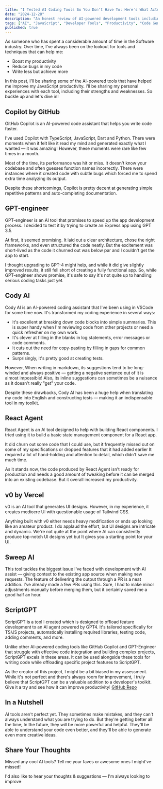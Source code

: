 ```yaml
---
title: "I Tested AI Coding Tools So You Don't Have To: Here's What Actually Works"
date: "2024-12-28"
description: "An honest review of AI-powered development tools including GitHub Copilot, GPT-engineer, Cody AI, and more. Real experiences, practical insights, and which tools actually boost productivity."
tags: ["AI", "JavaScript", "Developer Tools", "Productivity", "Code Generation", "GitHub Copilot", "GPT"]
published: true
---
```


As someone who has spent a considerable amount of time in the Software industry. Over time, I've always been on the lookout for tools and techniques that can help me:

- Boost my productivity
- Reduce bugs in my code
- Write less but achieve more

In this post, I'll be sharing some of the AI-powered tools that have helped me improve my JavaScript productivity. I'll be sharing my personal experiences with each tool, including their strengths and weaknesses. So buckle up and let's dive in!

## Copilot by GitHub

GitHub Copilot is an AI-powered code assistant that helps you write code faster.

I've used Copilot with TypeScript, JavaScript, Dart and Python. There were moments when it felt like it read my mind and generated exactly what I wanted — it was amazing! However, these moments were rare like few times in a month.

Most of the time, its performance was hit or miss. It doesn't know your codebase and often guesses function names incorrectly. There were instances where it created code with subtle bugs which forced me to spend extra time analyzing its output.

Despite these shortcomings, Copilot is pretty decent at generating simple repetitive patterns and auto-completing documentation.

## GPT-engineer

GPT-engineer is an AI tool that promises to speed up the app development process. I decided to test it by trying to create an Express app using GPT 3.5.

At first, it seemed promising. It laid out a clear architecture, chose the right frameworks, and even structured the code neatly. But the excitement was short-lived as the code it churned out was below par and I couldn't get the app to start.

I thought upgrading to GPT-4 might help, and while it did give slightly improved results, it still fell short of creating a fully functional app. So, while GPT-engineer shows promise, it's safe to say it's not quite up to handling serious coding tasks just yet.

## Cody AI

Cody AI is an AI-powered coding assistant that I've been using in VSCode for some time now. It's transformed my coding experience in several ways:

- It's excellent at breaking down code blocks into simple summaries. This is super handy when I'm reviewing code from other projects or need a quick refresher on my own work.
- It's clever at filling in the blanks in log statements, error messages or code comments.
- It cuts out the need for copy-pasting by filling in gaps for common patterns.
- Surprisingly, it's pretty good at creating tests.

However, When writing in markdown, its suggestions tend to be long-winded and always positive — getting a negative sentence out of it is almost impossible! Also, its inline suggestions can sometimes be a nuisance as it doesn't really "get" your code.

Despite these drawbacks, Cody AI has been a huge help when translating my code into English and constructing tests — making it an indispensable tool in my toolkit.

## React Agent

React Agent is an AI tool designed to help with building React components. I tried using it to build a basic state management component for a React app.

It did churn out some code that I could use, but it frequently missed out on some of my specifications or dropped features that it had added earlier It required a lot of hand-holding and attention to detail, which didn't save me much time.

As it stands now, the code produced by React Agent isn't ready for production and needs a good amount of tweaking before it can be merged into an existing codebase. But it overall increased my productivity.

## v0 by Vercel

v0 is an AI tool that generates UI designs. However, in my experience, it creates mediocre UI with questionable usage of Tailwind CSS.

Anything built with v0 either needs heavy modification or ends up looking like an amateur product. I do applaud the effort, but UI designs are intricate and dynamic. We're not quite at the point where AI can consistently produce top-notch UI designs yet but It gives you a starting point for your UI.

## Sweep AI

This tool tackles the biggest issue I've faced with development with AI assist — giving context to the existing app source when making new requests. The feature of delivering the output through a PR is a neat addition. I've already made a few PRs using this. Sure, I had to make minor adjustments manually before merging them, but it certainly saved me a good half an hour.

## ScriptGPT

ScriptGPT is a tool I created which is designed to offload feature development to an AI agent powered by GPT4. It's tailored specifically for TS/JS projects, automatically installing required libraries, testing code, adding comments, and more.

Unlike other AI-powered coding tools like GitHub Copilot and GPT-Engineer that struggle with effective code integration and building complex projects, ScriptGPT excels in these areas. It can be used alongside these tools for writing code while offloading specific project features to ScriptGPT.

As the creator of this project, I might be a bit biased in my assessment. While it's not perfect and there's always room for improvement, I truly believe that ScriptGPT can be a valuable addition to a developer's toolkit. Give it a try and see how it can improve productivity! [GitHub Repo](https://github.com/ukanwat/scriptgpt)

## In a Nutshell

AI tools aren't perfect yet. They sometimes make mistakes, and they can't always understand what you are trying to do. But they're getting better all the time, In the future, they will be more powerful and helpful. They'll be able to understand your code even better, and they'll be able to generate even more creative ideas.

## Share Your Thoughts

Missed any cool AI tools? Tell me your faves or awesome ones I might've missed!

I'd also like to hear your thoughts & suggestions — I'm always looking to improve